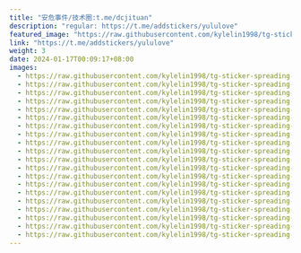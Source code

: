 ```yaml
---
title: "安危事件/技术圈:t.me/dcjituan"
description: "regular: https://t.me/addstickers/yululove"
featured_image: "https://raw.githubusercontent.com/kylelin1998/tg-sticker-spreading-worldwide-images/main/img/360b7d7d-00da-4beb-838b-5c9788bcd865.jpg"
link: "https://t.me/addstickers/yululove"
weight: 3
date: 2024-01-17T00:09:17+08:00
images:
  - https://raw.githubusercontent.com/kylelin1998/tg-sticker-spreading-worldwide-images/main/img/360b7d7d-00da-4beb-838b-5c9788bcd865.jpg
  - https://raw.githubusercontent.com/kylelin1998/tg-sticker-spreading-worldwide-images/main/img/e382a7b2-a3cc-4983-ad45-2f88767d0954.jpg
  - https://raw.githubusercontent.com/kylelin1998/tg-sticker-spreading-worldwide-images/main/img/f531c859-9691-4848-9437-7116dc664ab8.jpg
  - https://raw.githubusercontent.com/kylelin1998/tg-sticker-spreading-worldwide-images/main/img/f50163f8-1aeb-46f3-8b8e-c89de13e16df.jpg
  - https://raw.githubusercontent.com/kylelin1998/tg-sticker-spreading-worldwide-images/main/img/0bcad30a-2199-4d81-8e21-9db2d7176db2.jpg
  - https://raw.githubusercontent.com/kylelin1998/tg-sticker-spreading-worldwide-images/main/img/5f155e2f-6d2c-4532-9823-f532e5d3d607.jpg
  - https://raw.githubusercontent.com/kylelin1998/tg-sticker-spreading-worldwide-images/main/img/4f2db4bb-54c9-4642-af1a-1b2d50a06582.jpg
  - https://raw.githubusercontent.com/kylelin1998/tg-sticker-spreading-worldwide-images/main/img/7e7840b7-886c-4b7d-8101-c105ee716d35.jpg
  - https://raw.githubusercontent.com/kylelin1998/tg-sticker-spreading-worldwide-images/main/img/92b54a4e-00fd-43cf-8a24-c6cd9ab7cfd9.jpg
  - https://raw.githubusercontent.com/kylelin1998/tg-sticker-spreading-worldwide-images/main/img/ccc14818-1fb0-40a5-bd9e-7402b3da4a3f.jpg
  - https://raw.githubusercontent.com/kylelin1998/tg-sticker-spreading-worldwide-images/main/img/a9940cea-c023-4dc1-970a-c4e83264a126.jpg
  - https://raw.githubusercontent.com/kylelin1998/tg-sticker-spreading-worldwide-images/main/img/a9f06f98-ff1c-4170-aa60-9455093006f7.jpg
  - https://raw.githubusercontent.com/kylelin1998/tg-sticker-spreading-worldwide-images/main/img/4d49c974-4534-46f3-9008-1c6ed3448d06.jpg
  - https://raw.githubusercontent.com/kylelin1998/tg-sticker-spreading-worldwide-images/main/img/44b44b85-9c31-437b-98d8-ae454e7f655d.jpg
  - https://raw.githubusercontent.com/kylelin1998/tg-sticker-spreading-worldwide-images/main/img/e45c29a9-8424-4620-925f-40ba2740f892.jpg
  - https://raw.githubusercontent.com/kylelin1998/tg-sticker-spreading-worldwide-images/main/img/32b9628c-ea6d-4e01-b10d-c19f946db4e2.jpg
  - https://raw.githubusercontent.com/kylelin1998/tg-sticker-spreading-worldwide-images/main/img/5c1e9154-6ac7-4d82-9abc-a441585f79ed.jpg
  - https://raw.githubusercontent.com/kylelin1998/tg-sticker-spreading-worldwide-images/main/img/5399b34d-4c45-4cca-86f8-ed981adce488.jpg
  - https://raw.githubusercontent.com/kylelin1998/tg-sticker-spreading-worldwide-images/main/img/d184c5f6-460a-4ca8-aa77-3e434df8e36c.jpg
  - https://raw.githubusercontent.com/kylelin1998/tg-sticker-spreading-worldwide-images/main/img/5d14654a-4b8f-4a52-b907-df0a749210e1.jpg
---
```

